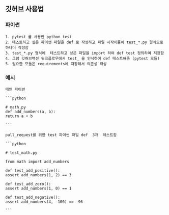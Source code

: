 ## 깃허브 사용법
### 파이썬 
	
	1. pytest 를 사용한 python test
    2. 테스트하고 싶은 파이썬 파일을 def 로 작성하고 파일 시작이름이 test_*.py 형식으로 하나더 작성함
    3. test_*.py 형식에  테스트하고 싶은 파일을 import 하여 def test 정의하여 저장함 
    4. 그럼 깃허브액션 워크플로우에서 test_ 을 인식하여 def 테스트해줌 (pytest 모듈)
    5. 필요한 모듈은 requirements에 저장해서 의존성 캐싱

### 예시
    
    메인 파이썬

    ```python

    # math.py
    def add_numbers(a, b):
    return a + b

    ```
    
    pull_request를 위한 test 파이썬 파일 def  3개  테스트함 
    
    ```python

    # test_math.py
    
    from math import add_numbers
    
    def test_add_positive():
    assert add_numbers(1, 2) == 3

    def test_add_zero():
    assert add_numbers(1, 0) == 1

    def test_add_negative():
    assert add_numbers(4, -100) == -96

    ```
